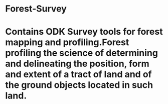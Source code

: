 # Forest-Survey

# Contains ODK Survey tools for forest mapping and profiling.Forest profiling the science of determining and delineating the position, form and extent of a tract of land and of the ground objects located in such land.
